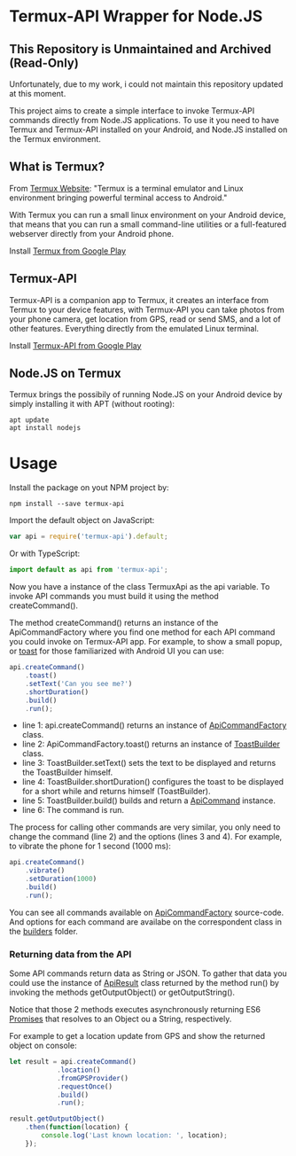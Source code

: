 # Termux-API Wrapper for Node.JS

## This Repository is Unmaintained and Archived (Read-Only)

Unfortunately, due to my work, i could not maintain this repository updated at this moment.

This project aims to create a simple interface to invoke Termux-API commands
directly from Node.JS applications. To use it you need to have Termux and Termux-API
installed on your Android, and Node.JS installed on the Termux environment.

## What is Termux?

From [Termux Website](https://termux.com/): "Termux is a terminal emulator and Linux environment bringing powerful terminal access to Android."

With Termux you can run a small linux environment on your Android device, that means that you
can run a small command-line utilities or a full-featured webserver directly from
your Android phone.

Install [Termux from Google Play](https://play.google.com/store/apps/details?id=com.termux)

## Termux-API

Termux-API is a companion app to Termux, it creates an interface from Termux to your device
features, with Termux-API you can take photos from your phone camera, get location
from GPS, read or send SMS, and a lot of other features. Everything directly from the emulated 
Linux terminal.

Install [Termux-API from Google Play](https://play.google.com/store/apps/details?id=com.termux.api)

## Node.JS on Termux

Termux brings the possibily of running Node.JS on your Android device by simply installing it
with APT (without rooting):

```
apt update
apt install nodejs
````
 
 # Usage

Install the package on yout NPM project by:

```
npm install --save termux-api
```

Import the default object on JavaScript:

```javascript
var api = require('termux-api').default;
```

Or with TypeScript:
```typescript
import default as api from 'termux-api';
```

Now you have a instance of the class TermuxApi as the api variable. To invoke API commands
you must build it using the method createCommand().

The method createCommand() returns an instance of the ApiCommandFactory where you find
one method for each API command you could invoke on Termux-API app. For example, to show
a small popup, or [toast](https://developer.android.com/guide/topics/ui/notifiers/toasts.html)
for those familiarized with Android UI you can use:


```javascript
api.createCommand()
    .toast()
    .setText('Can you see me?')
    .shortDuration()
    .build()
    .run();
```

* line 1: api.createCommand() returns an instance of [ApiCommandFactory](https://github.com/edupsousa/node-termux-api/blob/master/src/lib/ApiCommandFactory.ts) class.
* line 2: ApiCommandFactory.toast() returns an instance of [ToastBuilder](https://github.com/edupsousa/node-termux-api/blob/master/src/lib/builders/ToastBuilder.ts) class.
* line 3: ToastBuilder.setText() sets the text to be displayed and returns the ToastBuilder himself.
* line 4: ToastBuilder.shortDuration() configures the toast to be displayed for a short while and returns himself (ToastBuilder).
* line 5: ToastBuilder.build() builds and return a [ApiCommand](https://github.com/edupsousa/node-termux-api/blob/master/src/lib/ApiCommand.ts) instance.
* line 6: The command is run. 

The process for calling other commands are very similar, you only need to change the
command (line 2) and the options (lines 3 and 4). For example, to vibrate the 
phone for 1 second (1000 ms):

```javascript
api.createCommand()
    .vibrate()
    .setDuration(1000)
    .build()
    .run();
```

You can see all commands available on [ApiCommandFactory](https://github.com/edupsousa/node-termux-api/blob/master/src/lib/ApiCommandFactory.ts) 
source-code. And options for each command are availabe on the correspondent class in the
[builders](https://github.com/edupsousa/node-termux-api/tree/master/src/lib/builders) folder.

### Returning data from the API

Some API commands return data as String or JSON. To gather that data
you could use the instance of [ApiResult](https://github.com/edupsousa/node-termux-api/blob/master/src/lib/ApiResult.ts)
class returned by the method run() by invoking the methods getOutputObject() or getOutputString().

Notice that those 2 methods executes asynchronously returning ES6 
[Promises](https://developer.mozilla.org/pt-BR/docs/Web/JavaScript/Reference/Global_Objects/Promise)
that resolves to an Object ou a String, respectively.

For example to get a location update from GPS and show the returned object on console:

```javascript
let result = api.createCommand()
            .location()
            .fromGPSProvider()
            .requestOnce()
            .build()
            .run();

result.getOutputObject()
    .then(function(location) {
        console.log('Last known location: ', location);
    });

```

